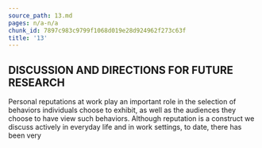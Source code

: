 ```yaml
---
source_path: 13.md
pages: n/a-n/a
chunk_id: 7897c983c9799f1068d019e28d924962f273c63f
title: '13'
---
```

## DISCUSSION AND DIRECTIONS FOR FUTURE RESEARCH

Personal reputations at work play an important role in the selection of behaviors individuals choose to exhibit, as well as the audiences they choose to have view such behaviors. Although reputation is a construct we discuss actively in everyday life and in work settings, to date, there has been very
